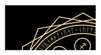 <svg version="1.1" xmlns="http://www.w3.org/2000/svg" style="background-color:black"><g><animateTransform attributeName="transform" type="rotate" from="0 256 256" to="360 256 256" dur="47.75047984204939s" repeatCount="indefinite"/><polygon points="256,25.599999999999994 455.53225303193466,140.79999999999995 455.5322530319347,371.19999999999993 256,486.4 56.4677469680654,371.2000000000001 56.46774696806534,140.79999999999995 " style="fill:none; stroke:#ffdea7; stroke-width:3; "/><polygon points="334.8014410222341,39.49482017092669 482.89970629401273,215.99145986553924 404.0982652717787,432.49663969461255 177.19855897776594,472.5051798290733 29.10029370598727,296.00854013446076 107.90173472822144,79.50336030538736 " style="fill:none; stroke:#ffdea7; stroke-width:3; "/><polygon points="404.09826527177864,79.50336030538747 482.89970629401273,296.00854013446076 334.80144102223414,472.5051798290733 107.90173472822136,432.49663969461255 29.10029370598724,215.99145986553933 177.19855897776574,39.49482017092677 " style="fill:none; stroke:#ffdea7; stroke-width:3; "/></g><g><animateTransform attributeName="transform" type="rotate" from="0 256 256" to="-360 256 256" dur="344.5688295770024s" repeatCount="indefinite"/><circle cx="256" cy="256" r="189.55564038033793" style="fill:none; stroke:#ffdea7; stroke-width:3; "/><path id="textCircle" stroke="none" fill="none" d="M 256 88.11846805884429 A 167.8815319411557 167.8815319411557 0 0 1 423.8815319411557 256 A 167.8815319411557 167.8815319411557 0 1 1 256 88.11846805884429 Z"/><text style="font-size:19.945281890770417px; fill:#ffdea7; font-family:Segoe UI Symbol; "><textpath href="#textCircle">ᚤᚨᚡᛝᛣᛦᚾᚵᛋᛍᛚᚴᛃᛍᚰᚧᚽᛠᚱᛕᛡᚹᛝᛊᛙᛎᛆᚡᛆᚧᚫᛣᛥᚯᛁᚽᛆᛌᛗᛙᛥᚲᛜᚪᚮᛞᚺᚸᚡᛝᚼᚤᚭᛉᛀᛣᚿᛛᚤᚺᚭᛘᛔᛋᛃᛈᛐᛧᛩᚳᛩᚶᚤᛞᛗᛐᛘᚣᚾᚸᚧᚨᛅᚢᛋᚪᚲᛆᛢᚻᛒᚴᚳᛗᛔᚯᚨᚵᛂᚱᚢᚢᚲᚼᚫᚭᛃᚵᚳᛗ</textpath></text><circle cx="256" cy="256" r="161.56988691161243" style="fill:none; stroke:#ffdea7; stroke-width:3; "/></g><g><animateTransform attributeName="transform" type="rotate" from="0 256 256" to="360 256 256" dur="79.99129252975547s" repeatCount="indefinite"/><polygon points="256,136.69603222163107 276.4808019326202,199.72945915780338 332.6871122743777,164.60785844133488 307.8592109548285,226.05907059526817 373.4914724332564,235.28308340685206 314.9721188203422,266.39837565757176 359.32026686834763,315.6519838891844 294.49131688772195,301.8721651846248 296.8043601588787,368.1090581518131 256,315.8818588094636 215.1956398411213,368.1090581518131 217.50868311227805,301.8721651846248 152.67973313165243,315.6519838891845 197.02788117965784,266.39837565757176 138.50852756674362,235.2830834068521 204.14078904517152,226.05907059526817 179.31288772562232,164.60785844133488 235.51919806737976,199.7294591578034 " style="fill:black; stroke:#ffdea7; stroke-width:3; "/><g transform = "rotate(0 256 256)"><circle cx="256" cy="136.69603222163107" r="26.10893044208226" style="fill:black; stroke:#ffdea7; stroke-width:3; "/><text x="256" y="146.69603222163107" style="font-size:26.10893044208226px; fill:#ffdea7; text-anchor:middle; font-family:Segoe UI Symbol; ">♐</text></g><g transform = "rotate(40 256 256)"><circle cx="256" cy="136.69603222163107" r="26.10893044208226" style="fill:black; stroke:#ffdea7; stroke-width:3; "/><text x="256" y="145.69603222163107" style="font-size:26.10893044208226px; fill:#ffdea7; text-anchor:middle; font-family:Segoe UI Symbol; ">♊</text></g><g transform = "rotate(80 256 256)"><circle cx="256" cy="136.69603222163107" r="26.10893044208226" style="fill:black; stroke:#ffdea7; stroke-width:3; "/><text x="256" y="147.19603222163107" style="font-size:26.10893044208226px; fill:#ffdea7; text-anchor:middle; font-family:Segoe UI Symbol; ">♎</text></g><g transform = "rotate(120 256 256)"><circle cx="256" cy="136.69603222163107" r="26.10893044208226" style="fill:black; stroke:#ffdea7; stroke-width:3; "/><text x="256" y="144.69603222163107" style="font-size:26.10893044208226px; fill:#ffdea7; text-anchor:middle; font-family:Segoe UI Symbol; ">♍</text></g><g transform = "rotate(160 256 256)"><circle cx="256" cy="136.69603222163107" r="26.10893044208226" style="fill:black; stroke:#ffdea7; stroke-width:3; "/><text x="256" y="142.19603222163107" style="font-size:26.10893044208226px; fill:#ffdea7; text-anchor:middle; font-family:Segoe UI Symbol; ">♑</text></g><g transform = "rotate(200 256 256)"><circle cx="256" cy="136.69603222163107" r="26.10893044208226" style="fill:black; stroke:#ffdea7; stroke-width:3; "/><text x="256" y="147.19603222163107" style="font-size:26.10893044208226px; fill:#ffdea7; text-anchor:middle; font-family:Segoe UI Symbol; ">♈</text></g><g transform = "rotate(240 256 256)"><circle cx="256" cy="136.69603222163107" r="26.10893044208226" style="fill:black; stroke:#ffdea7; stroke-width:3; "/><text x="256" y="143.69603222163107" style="font-size:26.10893044208226px; fill:#ffdea7; text-anchor:middle; font-family:Segoe UI Symbol; ">♏</text></g><g transform = "rotate(280 256 256)"><circle cx="256" cy="136.69603222163107" r="26.10893044208226" style="fill:black; stroke:#ffdea7; stroke-width:3; "/><text x="256" y="148.19603222163107" style="font-size:26.10893044208226px; fill:#ffdea7; text-anchor:middle; font-family:Segoe UI Symbol; ">♉</text></g><g transform = "rotate(320 256 256)"><circle cx="256" cy="136.69603222163107" r="26.10893044208226" style="fill:black; stroke:#ffdea7; stroke-width:3; "/><text x="256" y="147.19603222163107" style="font-size:26.10893044208226px; fill:#ffdea7; text-anchor:middle; font-family:Segoe UI Symbol; ">♓</text></g><polygon points="280.8688026863411,187.67352617040532 279.4590852813532,228.04255083697333 318.970018896129,219.64424263944412 291.94140384086967,249.66256077831582 327.6068634306122,268.6262220267232 287.6063400990334,274.2479289642758 302.7380607442711,311.70025180287143 268.48231855951644,290.2948883847108 256,328.71151472111177 243.51768144048353,290.2948883847108 209.26193925572895,311.70025180287143 224.39365990096658,274.2479289642758 184.39313656938782,268.6262220267232 220.0585961591303,249.66256077831582 193.02998110387102,219.64424263944412 232.5409147186468,228.04255083697333 231.13119731365884,187.67352617040535 256,219.5041420714484 " style="fill:black; stroke:#ffdea7; stroke-width:3; "/></g></svg>